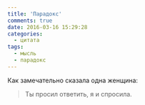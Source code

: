 ```yaml
---
title: 'Парадокс'
comments: true
date: 2016-03-16 15:29:28
categories:
  - цитата
tags:
  - мысль
  - парадокс
---
```


Как замечательно сказала одна женщина:

> Ты просил ответить, я и спросила.
